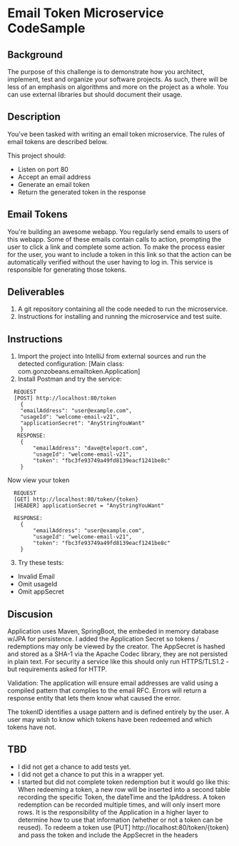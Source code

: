 # Email Token Microservice CodeSample

## Background
The purpose of this challenge is to demonstrate how you architect, implement, test and organize your software projects. As such, there will be less of an emphasis on algorithms and more on the project as a whole. You can use external libraries but should document their usage.

## Description
You've been tasked with writing an email token microservice. The rules of email tokens are described below.

This project should:
- Listen on port 80
- Accept an email address
- Generate an email token
- Return the generated token in the response

## Email Tokens
You're building an awesome webapp. You regularly send emails to users of this webapp. Some of these emails contain calls to action, prompting the user to click a link and complete some action. To make the process easier for the user, you want to include a token in this link so that the action can be automatically verified without the user having to log in. This service is responsible for generating those tokens.

## Deliverables
1. A git repository containing all the code needed to run the microservice.
2. Instructions for installing and running the microservice and test suite.

## Instructions
1. Import the project into IntelliJ from external sources and run the detected configuration:
   [Main class: com.gonzobeans.emailtoken.Application]
2. Install Postman and try the service:
```
  REQUEST 
  [POST] http://localhost:80/token
    {
	"emailAddress": "user@example.com",
	"usageId": "welcome-email-v21",
	"applicationSecret": "AnyStringYouWant"
    }
   RESPONSE:
    {
        "emailAddress": "dave@teleport.com",
        "usageId": "welcome-email-v21",
        "token": "fbc3fe93749a49fd8139eacf1241be8c"
    }
```
Now view your token
```
  REQUEST 
  [GET] http://localhost:80/token/{token}
  [HEADER] applicationSecret = "AnyStringYouWant"

  RESPONSE:
    {
        "emailAddress": "user@example.com",
        "usageId": "welcome-email-v21",
        "token": "fbc3fe93749a49fd8139eacf1241be8c"
    }
```
3. Try these tests:
- Invalid Email
- Omit usageId
- Omit appSecret

## Discusion
Application uses Maven, SpringBoot, the embeded in memory database w/JPA for persistence.  I added the Application Secret so tokens / redemptions may only be viewed by the creator.  The AppSecret is hashed and stored as a SHA-1 via the Apache Codec library, they are not persisted in plain text.  For security a service like this should only run HTTPS/TLS1.2 - but requirements asked for HTTP.

Validation: The application will ensure email addresses are valid using a compiled pattern that complies to the email RFC.  Errors will return a response entity that lets them know what caused the error.                   

The tokenID identifies a usage pattern and is defined entirely by the user.  A user may wish to know which tokens have been redeemed and which tokens have not.

## TBD
- I did not get a chance to add tests yet.
- I did not get a chance to put this in a wrapper yet.
- I started but did not complete token redemption but it would go like this: When redeeming a token, a new row will be inserted into a second table recording the specific Token, the dateTime and the IpAddress.  A token redemption can be recorded multiple times, and will only insert more rows.  It is the responsibility of the Application in a higher layer to determine how to use that information (whether or not a token can be reused).  To redeem a token use
[PUT] http://localhost:80/token/{token} and pass the token and include the AppSecret in the headers

